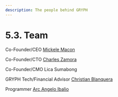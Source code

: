 ```yaml
---
description: The people behind GRYPH
---
```


# 5.3. Team

Co-Founder/CEO [Mickele Macon](https://www.linkedin.com/in/mickele-macon/)

Co-Founder/CTO [Charles Zamora](https://www.linkedin.com/in/charles-zamora-77625990/)

Co-Founder/CMO Lica Sumabong

GRYPH Tech/Financial Advisor [Christian Blanquera](https://www.linkedin.com/in/christian-blanquera-bb072838/)

Programmer [Arc Angelo Ibalio](https://www.linkedin.com/in/gentlyawesome/)
